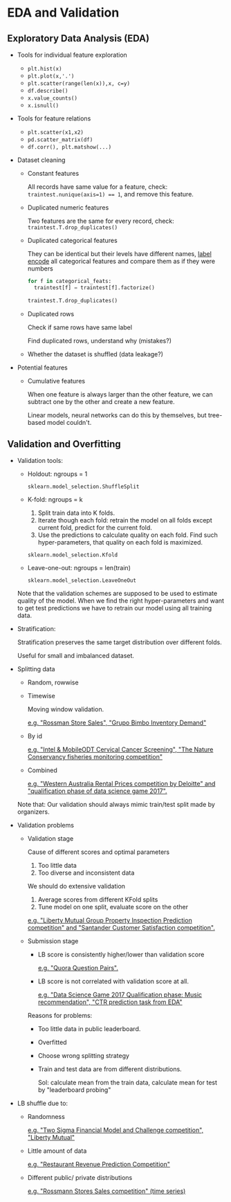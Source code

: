 # EDA and Validation

## Exploratory Data Analysis (EDA)

* Tools for individual feature exploration

  * `plt.hist(x)`
  * `plt.plot(x,'.')`
  * `plt.scatter(range(len(x)),x, c=y)`
  * `df.describe()`
  * `x.value_counts()`
  * `x.isnull()`

* Tools for feature relations

  * `plt.scatter(x1,x2)`
  * `pd.scatter_matrix(df)`
  * `df.corr(), plt.matshow(...)`

* Dataset cleaning

  * Constant features

    All records have same value for a feature, check: `traintest.nunique(axis=1) == 1`, and remove this feature.

  * Duplicated numeric features

    Two features are the same for every record, check: `traintest.T.drop_duplicates()`

  * Duplicated categorical features

    They can be identical but their levels have different names, <u>label encode</u> all categorical features and compare them as if they were numbers

    ```python
    for f in categorical_feats:
      traintest[f] = traintest[f].factorize()
      
    traintest.T.drop_duplicates()
    ```

  * Duplicated rows

    Check if same rows have same label

    Find duplicated rows, understand why (mistakes?)

  * Whether the dataset is shuffled (data leakage?)

* Potential features

  * Cumulative features

    When one feature is always larger than the other feature, we can subtract one by the other and create a new feature.

    Linear models, neural networks can do this by themselves, but tree-based model couldn't.

## Validation and Overfitting

* Validation tools:

  * Holdout: ngroups = 1

    `sklearn.model_selection.ShuffleSplit`

  * K-fold: ngroups = k

    1. Split train data into K folds. 
    2. Iterate though each fold: retrain the model on all folds except current fold, predict for the current fold.
    3. Use the predictions to calculate quality on each fold. Find such hyper-parameters, that quality on each fold is maximized. 

    `sklearn.model_selection.Kfold`

  * Leave-one-out: ngroups = len(train)

    `sklearn.model_selection.LeaveOneOut`

  Note that the validation schemes are supposed to be used to estimate quality of the model. When we find the right hyper-parameters and want to get test predictions we have to retrain our model using all training data.

* Stratification:

  Stratification preserves the same target distribution over different folds.

  Useful for small and imbalanced dataset.

* Splitting data

  * Random, rowwise

  * Timewise

    Moving window validation.

    <u>e.g. "Rossman Store Sales", "Grupo Bimbo Inventory Demand"</u>

  * By id

    <u>e.g. "Intel & MobileODT Cervical Cancer Screening", "The Nature Conservancy fisheries monitoring competition"</u>

  * Combined

    <u>e.g. "Western Australia Rental Prices competition by Deloitte" and "qualification phase of data science game 2017".</u>

  Note that: Our validation should always mimic train/test split made by organizers.

* Validation problems

  * Validation stage

    Cause of different scores and optimal parameters

    1. Too little data
    2. Too diverse and inconsistent data

    We should do extensive validation

    1. Average scores from different KFold splits
    2. Tune model on one split, evaluate score on the other

    <u>e.g. "Liberty Mutual Group Property Inspection Prediction competition" and "Santander Customer Satisfaction competition".</u>

  * Submission stage

    * LB score is consistently higher/lower than validation score

      <u>e.g. "Quora Question Pairs".</u>

    * LB score is not correlated with validation score at all.

      <u>e.g. "Data Science Game 2017 Qualification phase: Music recommendation", "CTR prediction task from EDA"</u>

    Reasons for problems: 

    * Too little data in public leaderboard.

    * Overfitted

    * Choose wrong splitting strategy

    * Train and test data are from different distributions.

      Sol: calculate mean from the train data, calculate mean for test by "leaderboard probing"

* LB shuffle due to:

  * Randomness

    <u>e.g. "Two Sigma Financial Model and Challenge competition", "Liberty Mutual"</u>

  * Little amount of data

    <u>e.g. "Restaurant Revenue Prediction Competition"</u>

  * Different public/ private distributions

    <u>e.g. "Rossmann Stores Sales competition" (time series)</u>
